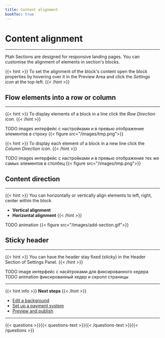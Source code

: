 ```yaml
---
title: Content alignment
bookToc: true
---
```


# Content alignment
***

Ptah Sections are designed for responsive landing pages. You can customise the alignment of elements in section's blocks.

{{< hint >}}
To set the alignment of the block's content open the block properties by hovering over it in the Preview Area and click the *Settings icon* at the top-left.
{{< /hint >}}

## Flow elements into a row or column
***

{{< hint >}}
To display elements of a block in a line click the *Row Direction icon*.
{{< /hint >}}

TODO images интерфейс с настройками и в превью отображение элементов в строку
{{< figure src="/images/tmp.png">}}

{{< hint >}}
To display each element of a block in a new line click the *Column Direction icon*.
{{< /hint >}}

TODO images интерфейс с настройками и в превью отображение тех же самых элементов в столбец
{{< figure src="/images/tmp.png">}}

## Content direction
***

{{< hint >}}
You can horizontally or vertically align elements to left, right, center within the block 

- **Vertical alignment**
- **Horizontal alignment**
{{< /hint >}}

TODO animation
{{< figure src="/images/add-section.gif">}}

## Sticky header
***

{{< hint >}}
You can have the header stay fixed (sticky) in the Header Section of Settings Panel.
{{< /hint >}}

TODO image интерфейс с насйтроками для фиксированного хедера
TODO animation фиксированный хедер и скролл страницы

***

{{< hint info >}}
**Next steps**
{{< /hint >}}

- [Edit a background](/docs/background/)
- [Set up a payment system](/docs/payments/)
- [Preview and publish](/docs/release/)

***

{{< questions >}}{{< questions-text >}}{{< /questions-text >}}{{< /questions >}}
